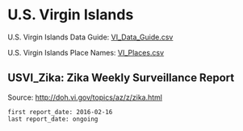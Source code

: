 # U.S. Virgin Islands

U.S. Virgin Islands Data Guide: [VI_Data_Guide.csv](VI_Data_Guide.csv)

U.S. Virgin Islands Place Names: [VI_Places.csv](VI_Places.csv)

## USVI_Zika: Zika Weekly Surveillance Report

Source: <http://doh.vi.gov/topics/az/z/zika.html>

    first report_date: 2016-02-16
    last report_date: ongoing



